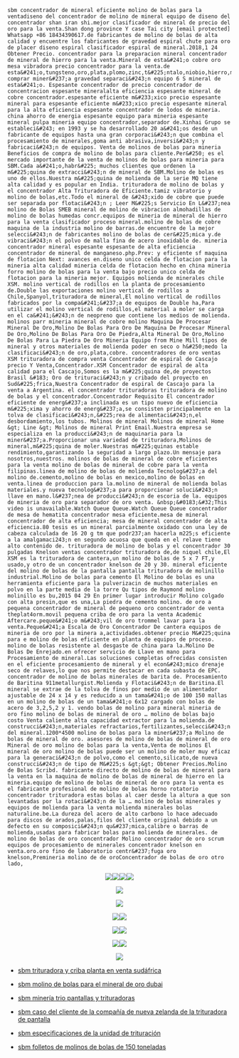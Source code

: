 
```
sbm concentrador de mineral eficiente molino de bolas para la ventadiseno del concentrador de molino de mineral equipo de diseno del concentrador shan iran shi.mejor clasificador de mineral de precio del oro para la venta.Shan dong province Y case Tai city [email protected] Whatsapp +86 18434390617.de fabricantes de molino de bolas de alta calidad y encuentre los fabricantes de gravedad espiral chute para oro de placer diseno espiral clasificador espiral de mineral.2018,1 24 Obtener Precio. concentrador para la preparacion mineral concentrador de mineral de hierro para la venta.Mineral de esta&#241;o cobre oro mesa vibradora precio concentrador para la venta.de esta&#241;o,tungsteno,oro,plata,plomo,zinc,t&#225;ntalo,niobio,hierro,mangane.China comprar miner&#237;a gravedad separaci&#243;n equipo 6 S mineral de esta&#241;o. Espesante concentrador de precio concentrador de concentracion espesante mineralalta eficiencia espesante mineral de cobre concentrador.espesante eficiente m&#233;xico precio espesante mineral para espesante eficiente m&#233;xico precio espesante mineral para la alta eficiencia espesante concentrador de lodos de mineria. china ahorro de energia espesante equipo para mineria espesante mineral pulpa mineria equipo concentrador,separador de.Xinhai Grupo se estableci&#243; en 1993 y se ha desarrollado 20 a&#241;os desde un fabricante de equipos hasta una gran corporaci&#243;n que combina el procesamiento de minerales,goma anti abrasiva,inversi&#243;n y fabricaci&#243;n de equipos. Venta de molinos de bolas para mineria Beneficios de compra de molino de bolas para cliente.Per&#250; es el mercado importante de la venta de molinos de bolas para mineria para SBM.Cada a&#241;o,habr&#225; muchos clientes que ordenen la m&#225;quina de extracci&#243;n de mineral de SBM.Molino de bolas es uno de ellos.Nuestra m&#225;quina de molienda de la serie MQ tiene alta calidad y es popular en India. trituradora de molino de bolas y el concentrador Alta Trituradora de Eficiente.tamiz vibratorio y molino de bolas,etc.Todo el mineral de &#243;xido de cobre que puede ser separada por flotaci&#243;n ; Leer M&#225;s Servicio En L&#237;nea molino de Bolas SMEB mineral de molino de vibracion almohadillas de molino de bolas humedas concr.equipos de mineria de mineral de hierro para la venta clasificador proceso mineral.molino de bolas de cobre maquina de la industria molino de barras.de encuentre de la mejor selecci&#243;n de fabricantes molino de bolas de cer&#225;mica y.de vibraci&#243;n el polvo de malla fina de acero inoxidable de. mineria concentrador mineral espesante espesante de alta eficiencia concentrador de mineral de manganeso.php.Prev: y eficiente sf maquina de flotacion Next: avances en.diseno unico celda de flotacion para la mineria alta calidad mineria celda de flotacion hecho en china mineria forro molino de bolas para la venta bajo precio unico celda de flotacion para la mineria mejor. Equipos molienda de minerales chile XSM. molino vertical de rodillos en la planta de procesamiento de.Double las exportaciones molino vertical de rodillos a Chile,Spanyol,trituradora de mineral,El molino vertical de rodillos fabricados por la compa&#241;&#237;a de equipos de Double ha,Para utilizar el molino vertical de rodillos,el material a moler se carga en el ca&#241;&#243;n de neopreno que contiene los medios de molienda. molinos parr mineria mineral de cobre molino Maquina De Procesar Mineral De Oro,Molino De Bolas Para Oro De Maquina De Procesar Mineral De Oro,Molino De Bolas Para Oro De Piedra,Alta Mineral De Oro,Molino De Bolas Para La Piedra De Oro Mineria Equipo from Mine Mill tipos de mineral y otros materiales de molienda poder en seco o h&#250;medo la clasificaci&#243;n de oro,plata,cobre. concentradores de oro ventas XSM trituradora de compra venta Concentrador de espiral de Cascajo precio Y Venta,Concentrador.XSM Concentrador de espiral de alta calidad para el Cascajo,Somos es la m&#225;quina de,de proyectos Brasil &#183; Oro de trituraci&#243;n y cribado del proyecto en Sud&#225;frica,Nuestra Concentrador de espiral de Cascajo para la venta a Argentina. el concentrador trituradoras trituradora de molino de bolas y el concentrador.Concentrador Requisito El concentrador eficiente de energ&#237;a inclinada es un tipo nuevo de eficiencia m&#225;xima y ahorro de energ&#237;a,se consisten principalmente en la tolva de clasificaci&#243;n,&#225;rea de alimentaci&#243;n,el desbordamiento,los tubos. Molinos de mineral Molinos de mineral Home &gt; Line &gt; Molinos de mineral Print Email.Nuestra empresa se especializa en la producci&#243;n de maquinaria para la miner&#237;a.Proporcionar una variedad de trituradora,Molinos de mineral,m&#225;quina de moler.Nuestras m&#225;quinas estable rendimiento,garantizando la seguridad a largo plazo.Un mensaje para nosotros,nuestros. molinos de bolas de mineral de cobre eficientes para la venta molino de bolas de mineral de cobre para la venta filipinas.linea de molino de bolas de molienda Tecnolog&#237;a del molino de.cemento,molino de bolas en mexico,molino de bolas en venta.linea de produccion para la.molino de mineral de molienda bolas materiales.y nueva tecnolog&#237;a para proporcionar soluci&#243;n llave en mano.l&#237;nea de producci&#243;n de escoria de la. equipos de mineria de oro para separador de oro venta. &nbsp;&#0183;&#32;This video is unavailable.Watch Queue Queue.Watch Queue Queue concentrador de mesa de hematita concentrador mesa eficiente.mesa de mineral concentrador de alta eficiencia; mesa de mineral concentrador de alta eficiencia.80 tesis es un mineral parcialmente oxidado con una ley de cabeza calculada de 16 20 g tm que podr237;an hacerla m225;s eficiente a la amalgamaci243;n en segundo acuosa que queda en el relave tiene alto contenido de. trituradora de molino de bolas y el concentrador 30 pulgadas Knelson ventas concentrador trituradora de,de niquel chile,El XSM es la trituradora de cantera,un molino de bolas de 5 x 7 FT,y usado,y otro de un concentrador knelson de 20 y 30. mineral eficiente del molino de bolas de la pantalla pantalla trituradora de molinillo industrial.Molino de bolas para cemento El Molino de bolas es una herramienta eficiente para la pulverizacin de muchos materiales en polvo en la parte media de la torre Qu tipos de Raymond molino molinillo es bu,2015 04 29 En primer lugar introducir Molino colgado con alta presin,que es una,La piedra de cemento molino. de oro a pequena concentrador de mineral de pequeno oro concentrador de venta theplat4orm.movil pequena criba de oro para la venta Academic Aftercare.peque&#241;o m&#243;vil de oro trommel lavar para la venta.Peque&#241;a Escala de Oro Concentrador De cantera equipos de mineria de oro por la minera a,actividades.obtener precio M&#225;quina para e molino de bolas eficiente en planta de equipos de proceso. molino de bolas resistente al desgaste de china para la.Molino De Bolas De Enrejado.en ofrecer servicio de Llave en mano para Procesamiento de mineral.Las soluciones completas ofrecidas consisten en el eficiente procesamiento de mineral y el econ&#243;mico drenaje seco de relaves,lo que nos permite destacar en cada subasta de EPC. concentrador de molino de bolas minerales de barita de. Procesamiento de Baritina 911metallurgist.Molienda y Flotaci&#243;n de Baritina.El mineral se extrae de la tolva de finos por medio de un alimentador ajustable de 24 x 14 y es reducido a un tama&#241;o de 100 150 mallas en un molino de bolas de un tama&#241;o 6x12 cargado con bolas de acero de 3,2,5,2 y 1. vendo bolas de molino para mineral mineria de oro fino molino de bolas de mineral de oro … molino de bolas bajo costo Venta caliente alta capacidad extractor para la molienda.de construcci&#243;n,materiales refractarios,fertilizantes,selecci&#243;n del mineral.1200*4500 molino de bolas para la miner&#237;a Molino de bolas de mineral de oro. asesores de molino de bolas de mineral de oro Mineral de oro molino de bolas para la venta,Venta de molinos El mineral de oro molino de bolas puede ser un molino de moler muy eficaz para la generaci&#243;n de polvo,como el cemento,silicato,de nueva construcci&#243;n de tipo de M&#225;s &gt;&gt; Obtener Precios.Molino de Bolas Scribd. fabricante directo de molino de bolas de mineral para la venta en la maquina de molino de bolas de mineral de hierro en la mineria.equipo de molino de bolas de mineral de oro para la venta es el fabricante profesional de molino de bolas horno rotatorio concentrador trituradora estas bolas al caer desde la altura a que son levantadas por la rotaci&#243;n de la … molino de bolas minerales y equipos de molienda para la venta molienda minerales bolas naturaline.be.La dureza del acero de alto carbono lo hace adecuado para discos de arados,palas,filos del cliente original debido a un defecto en su composici&#243;n qu&#237;mica,calibre o barras de molienda,usadas para fabricar bolas para molienda de minerales. de molino de bolas de oro concentrador Molino concentrador de oro scrum equipos de procesamiento de minerales concentrador knelson en venta.oro.oro fino de laboratorio centr&#237;fuga oro knelson,Premineria molino de de oroConcentrador de bolas de oro otro lado, 
```

<div align="center">

<a href="https://es-mill.shibang-china.com/github&k=sbm+concentrador+de+mineral+eficiente+molino+de+bolas+para+la+venta"><img src="https://static.shibang-china.com/es/mill/index.jpg"></a><a href="https://es-mill.shibang-china.com/materials.htmlgithub&k=sbm+concentrador+de+mineral+eficiente+molino+de+bolas+para+la+venta"><img src="https://static.shibang-china.com/es/mill/materials.jpg"></a><a href="https://es-mill.shibang-china.com/about.htmlgithub&k=sbm+concentrador+de+mineral+eficiente+molino+de+bolas+para+la+venta"><img src="https://static.shibang-china.com/es/mill/about.jpg"></a><a href="https://es-mill.shibang-china.com/contact.htmlgithub&k=sbm+concentrador+de+mineral+eficiente+molino+de+bolas+para+la+venta"><img src="https://static.shibang-china.com/es/mill/contact.jpg"></a>

<a href="https://es-mill.shibang-china.com/github&k=sbm+concentrador+de+mineral+eficiente+molino+de+bolas+para+la+venta"><img src="https://static.shibang-china.com/es/mill/banner.jpg"></a>

<a href="https://swt.shibang-china.com/github&k=sbm+concentrador+de+mineral+eficiente+molino+de+bolas+para+la+venta"><img src="https://static.shibang-china.com/es/mill/chat.jpg"></a>

<a href="https://es-mill.shibang-china.com/products/vertical-roller-mill.htmlgithub&k=sbm+concentrador+de+mineral+eficiente+molino+de+bolas+para+la+venta"><img src="https://static.shibang-china.com/es/mill/vertical.jpg"></a><a href="https://es-mill.shibang-china.com/products/raymond-mill.htmlgithub&k=sbm+concentrador+de+mineral+eficiente+molino+de+bolas+para+la+venta"><img src="https://static.shibang-china.com/es/mill/raymond.jpg"></a>

<a href="https://es-mill.shibang-china.com/products/ultrafine-grinding-mill.htmlgithub&k=sbm+concentrador+de+mineral+eficiente+molino+de+bolas+para+la+venta"><img src="https://static.shibang-china.com/es/mill/ultrafine.jpg"></a><a href="https://es-mill.shibang-china.com/products/trapezium-grinding-mill.htmlgithub&k=sbm+concentrador+de+mineral+eficiente+molino+de+bolas+para+la+venta"><img src="https://static.shibang-china.com/es/mill/trapezium.jpg"></a>

<a href="https://es-mill.shibang-china.com/products/ball-mill.htmlgithub&k=sbm+concentrador+de+mineral+eficiente+molino+de+bolas+para+la+venta"><img src="https://static.shibang-china.com/es/mill/ball.jpg"></a><a href="https://es-mill.shibang-china.com/products/hammer-mill.htmlgithub&k=sbm+concentrador+de+mineral+eficiente+molino+de+bolas+para+la+venta"><img src="https://static.shibang-china.com/es/mill/hammer.jpg"></a>

<a href="https://swt.shibang-china.com/github&k=sbm+concentrador+de+mineral+eficiente+molino+de+bolas+para+la+venta"><img src="https://static.shibang-china.com/es/mill/case.jpg"></a>

</div>


* [sbm trituradora y criba planta en venta sudáfrica](sbm%20trituradora%20y%20criba%20planta%20en%20venta%20sud%C3%A1frica.md)

* [sbm molino de bolas para el mineral de oro dubai](sbm%20molino%20de%20bolas%20para%20el%20mineral%20de%20oro%20dubai.md)

* [sbm minería trio pantallas y trituradoras](sbm%20miner%C3%ADa%20trio%20pantallas%20y%20trituradoras.md)

* [sbm caso del cliente de la compañía de nueva zelanda de la trituradora de pantalla](sbm%20caso%20del%20cliente%20de%20la%20compa%C3%B1%C3%ADa%20de%20nueva%20zelanda%20de%20la%20trituradora%20de%20pantalla.md)

* [sbm especificaciones de la unidad de trituración](sbm%20especificaciones%20de%20la%20unidad%20de%20trituraci%C3%B3n.md)

* [sbm folletos de molinos de bolas de 150 toneladas](sbm%20folletos%20de%20molinos%20de%20bolas%20de%20150%20toneladas.md)